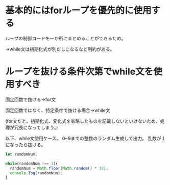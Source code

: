 # 基本的にはforループを優先的に使用する
ループの制御コードを一か所にまとめることができるため。

→while文は初期化式が別だしになるなど制約がある。

# ループを抜ける条件次第でwhile文を使用すべき
固定回数で抜ける→for文

固定回数ではなく、特定条件で抜ける場合→while文

(for文だと、初期化式、変化式を省略したものを記載しないといけないため、処理が冗長になってしまう。)

以下、while文使用ケース。
0~9までの整数のランダム生成して出力。
乱数が１になったら抜ける。
~~~ js 
let ramdomNum;

while(randomNum !== 1){
  randomNum = Math.floor(Math.random() * 10);
  console.log(randomNum);
}
~~~

